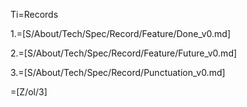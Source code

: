 Ti=Records

1.=[S/About/Tech/Spec/Record/Feature/Done_v0.md]

2.=[S/About/Tech/Spec/Record/Feature/Future_v0.md]

3.=[S/About/Tech/Spec/Record/Punctuation_v0.md]

=[Z/ol/3]